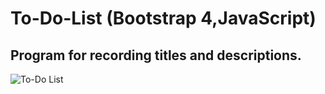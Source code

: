 # To-Do-List (Bootstrap 4,JavaScript)
## Program for recording titles and descriptions.


![To-Do List](https://user-images.githubusercontent.com/75890463/122473862-173b3900-cfcb-11eb-9939-f538f2cfbc67.jpeg)
